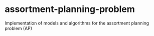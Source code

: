 # assortment-planning-problem
Implementation of models and algorithms for the assortment planning problem (AP)